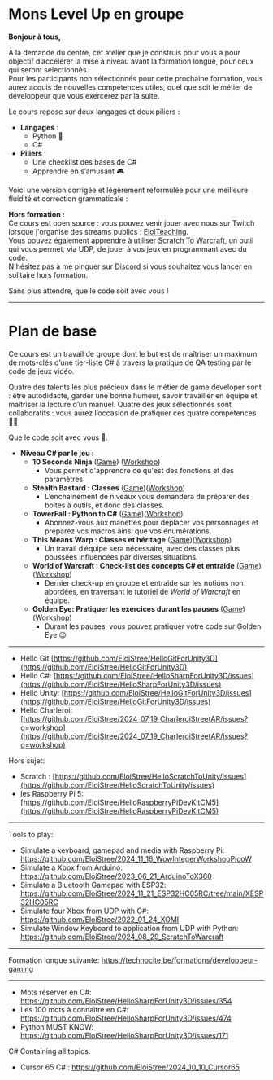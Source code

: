 # Mons Level Up en groupe

**Bonjour à tous,**

À la demande du centre, cet atelier que je construis pour vous a pour objectif d’accélérer la mise à niveau avant la formation longue, pour ceux qui seront sélectionnés.  
Pour les participants non sélectionnés pour cette prochaine formation, vous aurez acquis de nouvelles compétences utiles, quel que soit le métier de développeur que vous exercerez par la suite.  

Le cours repose sur deux langages et deux piliers :  
- **Langages** :  
  - Python 🐍 
  - C#  
- **Piliers** :  
  - Une checklist des bases de C#  
  - Apprendre en s’amusant 🎮  

Voici une version corrigée et légèrement reformulée pour une meilleure fluidité et correction grammaticale :  

**Hors formation :**    
Ce cours est open source : vous pouvez venir jouer avec nous sur Twitch lorsque j'organise des streams publics : [EloiTeaching](https://www.twitch.tv/eloiteaching).  
Vous pouvez également apprendre à utiliser [Scratch To Warcraft](https://github.com/EloiStree/2024_08_29_ScratchToWarcraft), un outil qui vous permet, via UDP, de jouer à vos jeux en programmant avec du code.  
N'hésitez pas à me pinguer sur [Discord](https://discord.com/invite/UuWWpQMEYh) si vous souhaitez vous lancer en solitaire hors formation.  


Sans plus attendre, que le code soit avec vous !  

--------------

# Plan de base

Ce cours est un travail de groupe dont le but est de maîtriser un maximum de mots-clés d’une tier-liste C# à travers la pratique de QA testing par le code de jeux vidéo.

Quatre des talents les plus précieux dans le métier de game developer sont : être autodidacte, garder une bonne humeur, savoir travailler en équipe et maîtriser la lecture d’un manuel.
Quatre des jeux sélectionnés sont collaboratifs : vous aurez l’occasion de pratiquer ces quatre compétences 🧙‍♂️

Que le code soit avec vous 🔦.

- **Niveau C# par le jeu :**  
  - **10 Seconds Ninja**:([Game](https://github.com/EloiStree/2025_02_03_MonsLevelUpInGroup/issues/3)) ([Workshop](https://github.com/EloiStree/2025_02_03_MonsLevelUpInGroup/issues/10))
    - Vous permet d'apprendre ce qu'est des fonctions et des paramètres 
  - **Stealth Bastard : Classes**  ([Game](https://github.com/EloiStree/2025_02_03_MonsLevelUpInGroup/issues/4))([Workshop](https://github.com/EloiStree/2025_02_03_MonsLevelUpInGroup/issues/11))
    - L’enchaînement de niveaux vous demandera de préparer des boîtes à outils, et donc des classes.
  - **TowerFall : Python to C#**  ([Game](https://github.com/EloiStree/2025_02_03_MonsLevelUpInGroup/issues/7))([Workshop](https://github.com/EloiStree/2025_02_03_MonsLevelUpInGroup/issues/12))
    - Abonnez-vous aux manettes pour déplacer vos personnages et préparez vos macros ainsi que vos énumérations.  
  - **This Means Warp : Classes et héritage**  ([Game](https://github.com/EloiStree/2025_02_03_MonsLevelUpInGroup/issues/5))([Workshop](https://github.com/EloiStree/2025_02_03_MonsLevelUpInGroup/issues/13))
    - Un travail d’équipe sera nécessaire, avec des classes plus poussées influencées par diverses situations.  
  - **World of Warcraft : Check-list des concepts C# et entraide**  ([Game](https://github.com/EloiStree/2025_02_03_MonsLevelUpInGroup/issues/8))([Workshop](https://github.com/EloiStree/2025_02_03_MonsLevelUpInGroup/issues/14))
    - Dernier check-up en groupe et entraide sur les notions non abordées, en traversant le tutoriel de *World of Warcraft* en équipe.
  - **Golden Eye: Pratiquer les exercices durant les pauses** ([Game](https://github.com/EloiStree/2025_02_03_MonsLevelUpInGroup/issues/6))([Workshop](https://github.com/EloiStree/2025_02_03_MonsLevelUpInGroup/issues/15))
    - Durant les pauses, vous pouvez pratiquer votre code sur Golden Eye 😉  


----------------------------

- Hello Git [https://github.com/EloiStree/HelloGitForUnity3D](https://github.com/EloiStree/HelloGitForUnity3D)
- Hello C#: [https://github.com/EloiStree/HelloSharpForUnity3D/issues](https://github.com/EloiStree/HelloSharpForUnity3D/issues)
- Hello Unity: [https://github.com/EloiStree/HelloGitForUnity3D/issues](https://github.com/EloiStree/HelloGitForUnity3D/issues)
- Hello Charleroi: [https://github.com/EloiStree/2024_07_19_CharleroiStreetAR/issues?q=workshop](https://github.com/EloiStree/2024_07_19_CharleroiStreetAR/issues?q=workshop)

Hors sujet:
- Scratch : [https://github.com/EloiStree/HelloScratchToUnity/issues](https://github.com/EloiStree/HelloScratchToUnity/issues)
- les Raspberry Pi 5: [https://github.com/EloiStree/HelloRaspberryPiDevKitCM5](https://github.com/EloiStree/HelloRaspberryPiDevKitCM5)
  
--------

Tools to play:
- Simulate a keyboard, gamepad and media with Raspberry Pi: https://github.com/EloiStree/2024_11_16_WowIntegerWorkshopPicoW
- Simulate a Xbox from Arduino: https://github.com/EloiStree/2023_06_21_ArduinoToX360
- Simulate a Bluetooth Gamepad with ESP32: https://github.com/EloiStree/2024_11_21_ESP32HC05RC/tree/main/XESP32HC05RC
- Simulate four Xbox from UDP with C#: https://github.com/EloiStree/2022_01_24_XOMI
- Simulate Window Keyboard to application from UDP with Python: https://github.com/EloiStree/2024_08_29_ScratchToWarcraft



--------

Formation longue suivante:
https://technocite.be/formations/developpeur-gaming


-------------

- Mots réserver en C#: https://github.com/EloiStree/HelloSharpForUnity3D/issues/354
- Les 100 mots à connaitre en C#: https://github.com/EloiStree/HelloSharpForUnity3D/issues/474
- Python MUST KNOW: https://github.com/EloiStree/HelloSharpForUnity3D/issues/171

C# Containing all topics.
- Cursor 65 C# : https://github.com/EloiStree/2024_10_10_Cursor65

